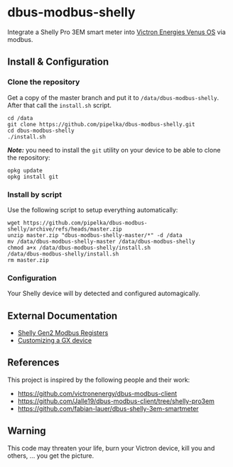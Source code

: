 # dbus-modbus-shelly

Integrate a Shelly Pro 3EM smart meter into [Victron Energies Venus OS](https://github.com/victronenergy/venus) via modbus.

## Install & Configuration

### Clone the repository

Get a copy of the master branch and put it to `/data/dbus-modbus-shelly`.
After that call the `install.sh` script.

```
cd /data
git clone https://github.com/pipelka/dbus-modbus-shelly.git
cd dbus-modbus-shelly
./install.sh
```

**_Note:_** you need to install the `git` utility on your device to be able to clone the repository:
```
opkg update
opkg install git
```

### Install by script

Use the following script to setup everything automatically:
```
wget https://github.com/pipelka/dbus-modbus-shelly/archive/refs/heads/master.zip
unzip master.zip "dbus-modbus-shelly-master/*" -d /data
mv /data/dbus-modbus-shelly-master /data/dbus-modbus-shelly
chmod a+x /data/dbus-modbus-shelly/install.sh
/data/dbus-modbus-shelly/install.sh
rm master.zip
```

### Configuration

Your Shelly device will by detected and configured automagically.

## External Documentation

- [Shelly Gen2 Modbus Registers](https://shelly-api-docs.shelly.cloud/gen2/ComponentsAndServices/EM/#modbus-registers)
- [Customizing a GX device](https://www.victronenergy.com/live/ccgx:root_access#customizing_a_gx_device)

## References

This project is inspired by the following people and their work:
- https://github.com/victronenergy/dbus-modbus-client
- https://github.com/Jalle19/dbus-modbus-client/tree/shelly-pro3em
- https://github.com/fabian-lauer/dbus-shelly-3em-smartmeter

## Warning

This code may threaten your life, burn your Victron device, kill you and others, ...
you get the picture.
